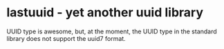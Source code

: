 # lastuuid - yet another uuid library

UUID type is awesome, but, at the moment, the UUID type in the standard library
does not support the uuid7 format.
